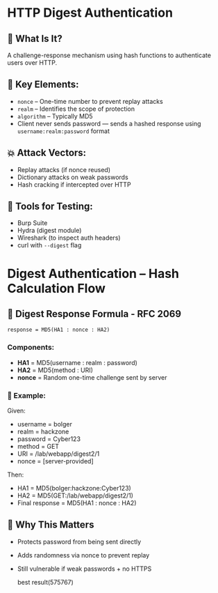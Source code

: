 # HTTP Digest Authentication

## 🔐 What Is It?
A challenge-response mechanism using hash functions to authenticate users over HTTP.

## 🧠 Key Elements:
- `nonce` – One-time number to prevent replay attacks
- `realm` – Identifies the scope of protection
- `algorithm` – Typically MD5
- Client never sends password — sends a hashed response using `username:realm:password` format

## 💥 Attack Vectors:
- Replay attacks (if nonce reused)
- Dictionary attacks on weak passwords
- Hash cracking if intercepted over HTTP

## 🔧 Tools for Testing:
- Burp Suite
- Hydra (digest module)
- Wireshark (to inspect auth headers)
- curl with `--digest` flag

# Digest Authentication – Hash Calculation Flow

## 🔐 Digest Response Formula - RFC 2069

    response = MD5(HA1 : nonce : HA2)

### Components:

- **HA1** = MD5(username : realm : password)
- **HA2** = MD5(method : URI)
- **nonce** = Random one-time challenge sent by server

### 🔁 Example:
Given:
- username = bolger
- realm = hackzone
- password = Cyber123
- method = GET
- URI = /lab/webapp/digest2/1
- nonce = [server-provided]

Then:
- HA1 = MD5(bolger:hackzone:Cyber123)
- HA2 = MD5(GET:/lab/webapp/digest2/1)
- Final response = MD5(HA1 : nonce : HA2)

## 🧠 Why This Matters

- Protects password from being sent directly
- Adds randomness via nonce to prevent replay
- Still vulnerable if weak passwords + no HTTPS

    best result(575767)
